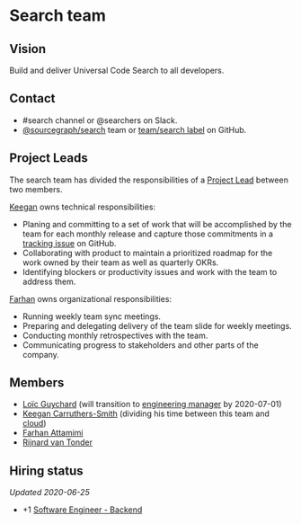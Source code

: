 # Search team

## Vision

Build and deliver Universal Code Search to all developers.

## Contact

- #search channel or @searchers on Slack.
- [@sourcegraph/search](https://github.com/orgs/sourcegraph/teams/search) team or [team/search label](https://github.com/sourcegraph/sourcegraph/issues?q=is%3Aissue+is%3Aopen+label%3Ateam%2Fsearch+) on GitHub.

## Project Leads

The search team has divided the responsibilities of a [Project Lead](../roles.md#project-lead) between two members.

[Keegan](https://github.com/keegancsmith) owns technical responsibilities:

- Planing and committing to a set of work that will be accomplished by the team for each monthly release and capture those commitments in a [tracking issue](../tracking_issues.md) on GitHub.
- Collaborating with product to maintain a prioritized roadmap for the work owned by their team as well as quarterly OKRs.
- Identifying blockers or productivity issues and work with the team to address them.

[Farhan](https://github.com/attfarhan) owns organizational responsibilities:

- Running weekly team sync meetings.
- Preparing and delegating delivery of the team slide for weekly meetings.
- Conducting monthly retrospectives with the team.
- Communicating progress to stakeholders and other parts of the company.

## Members

- [Loïc Guychard](../../../company/team/index.md#loic-guychard) (will transition to [engineering manager](../roles.md#engineering-manager) by 2020-07-01)
- [Keegan Carruthers-Smith](../../../company/team/index.md#keegan-carruthers-smith) (dividing his time between this team and [cloud](../cloud/index.md))
- [Farhan Attamimi](../../../company/team/index.md#farhan-attamimi)
- [Rijnard van Tonder](../../../company/team/index.md#rijnard-van-tonder)

## Hiring status

_Updated 2020-06-25_

- +1 [Software Engineer - Backend](https://github.com/sourcegraph/careers/blob/master/job-descriptions/software-engineer-backend.md)
